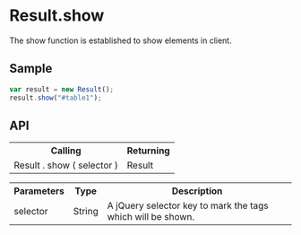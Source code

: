 <H1>Result.show</H1>

The show function is established to show elements in client.

<h2>Sample</h2>

```javascript
var result = new Result();
result.show("#table1");
```

<h2>API</h2>

<table>
<tr><th>Calling</th><th>Returning</th></tr>
<tr><td>Result . show ( selector )</td><td>Result</td></tr>
</table>

<table>
<tr><th>Parameters</th><th>Type</th><th>Description</th></tr>
<tr><td>selector</td><td>String</td><td>A jQuery selector key to mark the tags which will be shown.</td></tr>
</table>

